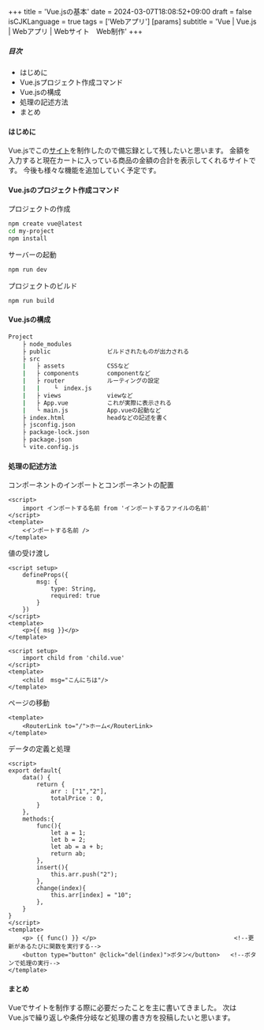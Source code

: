 +++
title = 'Vue.jsの基本'
date = 2024-03-07T18:08:52+09:00
draft = false
isCJKLanguage = true
tags = ['Webアプリ']
[params]
    subtitle = 'Vue | Vue.js | Webアプリ | Webサイト　Web制作'
+++

##### 目次
* はじめに
* Vue.jsプロジェクト作成コマンド
* Vue.jsの構成
* 処理の記述方法
* まとめ

#### はじめに
Vue.jsでこの[サイト](https://bill.best-book.info "会計.com")を制作したので備忘録として残したいと思います。
金額を入力すると現在カートに入っている商品の金額の合計を表示してくれるサイトです。
今後も様々な機能を追加していく予定です。

#### Vue.jsのプロジェクト作成コマンド
プロジェクトの作成
```bash
npm create vue@latest
cd my-project
npm install
```
サーバーの起動
```bash
npm run dev
```
プロジェクトのビルド
```bash
npm run build
```

#### Vue.jsの構成
```bash
Project
    ├ node_modules
    ├ public                ビルドされたものが出力される
    ├ src
    |   ├ assets            CSSなど
    |   ├ components        componentなど
    |   ├ router            ルーティングの設定
    |   |    └　index.js
    |   ├ views             viewなど
    |   ├ App.vue           これが実際に表示される
    |   └ main.js           App.vueの起動など
    ├ index.html            headなどの記述を書く
    ├ jsconfig.json
    ├ package-lock.json
    ├ package.json
    └ vite.config.js
```

#### 処理の記述方法
コンポーネントのインポートとコンポーネントの配置
```vue
<script>
    import インポートする名前 from 'インポートするファイルの名前'
</script>
<template>
    <インポートする名前 />
</template>
```

値の受け渡し
```vue child.vue
<script setup>
    defineProps({
        msg: {
            type: String,
            required: true
        }
    })
</script>
<template>
    <p>{{ msg }}</p>
</template>
```
```vue parent.vue
<script setup>
    import child from 'child.vue'
</script>
<template>
    <child  msg="こんにちは"/>
</template>

```
ページの移動
```vue
<template>
    <RouterLink to="/">ホーム</RouterLink>
</template>
```
データの定義と処理
```vue
<script>
export default{
    data() {
        return {
            arr : ["1","2"],
            totalPrice : 0,
        }
    },
    methods:{
        func(){
            let a = 1;
            let b = 2;
            let ab = a + b;
            return ab;
        },
        insert(){
            this.arr.push("2");
        },
        change(index){
            this.arr[index] = "10";
        },
    }
}
</script>
<template>
    <p> {{ func() }} </p>                                       <!--更新があるたびに関数を実行する-->
    <button type="button" @click="del(index)">ボタン</button>   <!--ボタンで処理の実行-->
</template>
```

#### まとめ
Vueでサイトを制作する際に必要だったことを主に書いてきました。
次はVue.jsで繰り返しや条件分岐など処理の書き方を投稿したいと思います。
